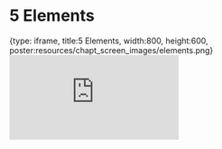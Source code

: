 # 5 Elements
 
{type: iframe, title:5 Elements, width:800, height:600, poster:resources/chapt_screen_images/elements.png}
![](https://hutchdatascience.org/Overleaf_and_LaTeX_for_Scientific_Articles/no_toc/elements.html)
 

 
